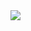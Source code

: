 <img src="https://capsule-render.vercel.app/api?type=slice&color=auto&height=100&section=header&text=Hi%20there!&fontSize=65" />

<!--
**Connorrmcd6/Connorrmcd6** is a ✨ _special_ ✨ repository because its `README.md` (this file) appears on your GitHub profile.

Here are some ideas to get you started:

- 🔭 I’m currently working on ...
- 🌱 I’m currently learning ...
- 👯 I’m looking to collaborate on ...
- 🤔 I’m looking for help with ...
- 💬 Ask me about ...
- 📫 How to reach me: ...
- 😄 Pronouns: ...
- ⚡ Fun fact: ...
-->
